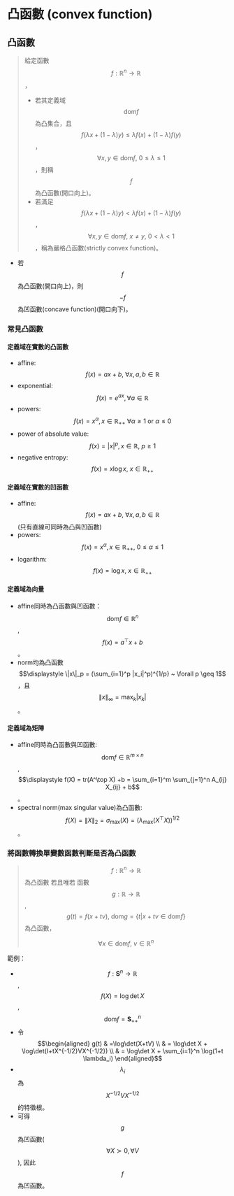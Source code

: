 # 凸函數 (convex function)

## 凸函數

> 給定函數$$f:\mathbb{R}^n \rightarrow \mathbb{R}$$，
>
> * 若其定義域$$\mathrm{dom}f$$為凸集合，且$$f(\lambda x + (1-\lambda)y) \leq \lambda f(x)+(1-\lambda )f(y)$$，$$\forall x, y \in \mathrm{dom} f, ~ 0 \leq \lambda \leq 1$$，則稱$$f$$為凸函數(開口向上)。
> * 若滿足$$f(\lambda x + (1-\lambda)y) < \lambda f(x)+(1-\lambda )f(y)$$，$$\forall x, y \in \mathrm{dom} f, ~ x\neq y, ~ 0 < \lambda < 1$$，稱為嚴格凸函數(strictly convex function)。

* 若$$f$$為凸函數(開口向上)，則$$-f$$為凹函數(concave function)(開口向下)。

### 常見凸函數

#### 定義域在實數的凸函數

* affine: $$f(x)=ax+b, ~\forall x,a, b\in \mathbb{R}$$
* exponential: $$f(x)=e^{ax}, \forall a \in \mathbb{R}$$
* powers: $$f(x)=x^{\alpha}, x \in \mathbb{R}_{++}~\forall \alpha \geq 1 \text{ or } \alpha \leq 0$$
* power of absolute value: $$f(x)=|x|^p, x \in \mathbb{R}, ~ p \geq 1$$
* negative entropy: $$f(x) = x \log x, ~ x \in \mathbb{R}_{++}$$

#### 定義域在實數的凹函數

* affine: $$f(x)=ax+b, ~\forall x,a, b\in \mathbb{R}$$(只有直線可同時為凸與凹函數)
* powers: $$f(x)=x^\alpha, x \in \mathbb{R}_{++}, ~ 0 \leq \alpha \leq 1$$
* logarithm: $$f(x) = \log x, ~ x \in \mathbb{R}_{++}$$

#### 定義域為向量

* affine同時為凸函數與凹函數：$$\mathrm{dom}f \in \mathbb{R}^n$$, $$f(x)= a^\top x + b$$。
* norm均為凸函數 $$\displaystyle \|x\|_p = (\sum_{i=1}^p |x_i|^p)^{1/p} ~ \forall p \geq 1$$，且$$\|x\|_{\infty} = \max_{k} |x_k|$$。

#### 定義域為矩陣

* affine同時為凸函數與凹函數: $$\mathrm{dom}f \in \mathbb{R}^{m\times n}$$, $$\displaystyle f(X) = tr(A^\top X) +b = \sum_{i=1}^m \sum_{j=1}^n A_{ij} X_{ij} + b$$。
* spectral norm(max singular value)為凸函數: $$f(X) = \|X\|_2 = \sigma_{\max}(X) = (\lambda_{\max}(X^\top X))^{1/2}$$。

### 將函數轉換單變數函數判斷是否為凸函數

> $$f: \mathbb{R}^n \rightarrow \mathbb{R}$$為凸函數 若且唯若 函數$$g: \mathbb{R} \rightarrow \mathbb{R}$$, $$g(t)=f(x+tv), ~ \mathrm{dom}g=\{t|x+tv \in \mathrm{dom} f \}$$為凸函數，
>
> $$\forall x \in \mathrm{dom}f, ~ v \in \mathbb{R}^n$$

範例：

* $$f: \mathbf{S}^n \rightarrow \mathbb{R}$$, $$f(X) = \log \det X$$, $$\mathrm{dom}f=\mathbf{S}_{++}^n$$
* 令$$\begin{aligned} g(t) & =\log\det(X+tV) \\     & = \log\det X + \log\det(I+tX^{-1/2}VX^{-1/2}) \\     & = \log\det X + \sum_{i=1}^n \log(1+t \lambda_i) \end{aligned}$$
* $$\lambda_i$$為$$X^{-1/2}VX^{-1/2}$$的特徵根。
* 可得$$g$$為凹函數($$\forall X \succ 0, \forall V$$), 因此$$f$$為凹函數。
